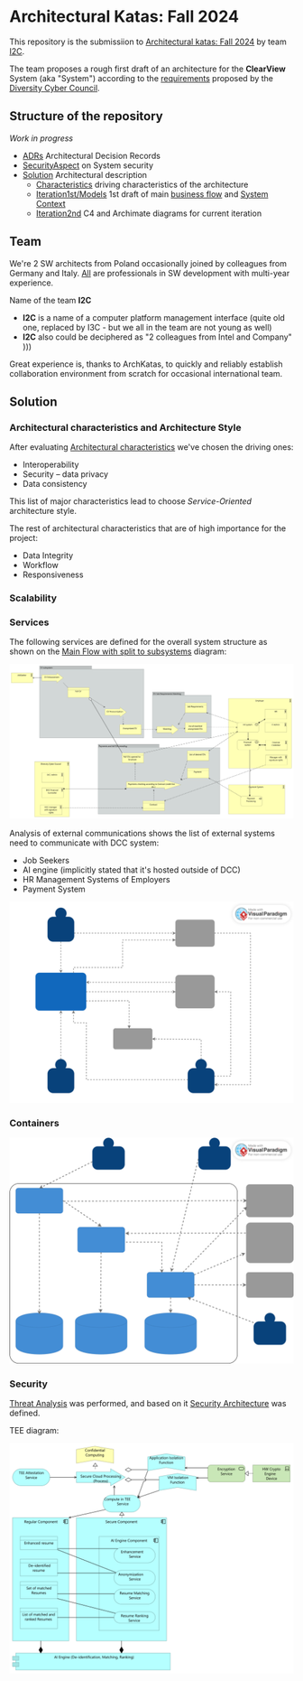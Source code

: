 # Architectural Katas: Fall 2024
This repository is the submissiion to [Architectural katas: Fall 2024](https://www.oreilly.com/live-events/architectural-katas-fall-2024/0642572006974/) by team [I2C](I2C_Team.md). 

The team proposes a rough first draft of an architecture for the **ClearView** System (aka "System") according to the [requirements](Diversity%20Cyber%20Council%20Kata%20Requirements%202024.md) proposed by the [Diversity Cyber Council](https://www.diversitycybercouncil.com/).

## Structure of the repository
_Work in progress_
- [ADRs](ADRs) Architectural Decision Records
- [SecurityAspect](SecurityAspect) on System security
- [Solution](Solution) Architectural description
    - [Characteristics](Solution/Characteristics) driving characteristics of the architecture
    - [Iteration1st/Models](Solution/Iteration1st/Models) 1st draft of main [business flow](Solution/Iteration1st/Models/\[Business\]%20Main%20flow.svg) and [System Context](Solution/Iteration2nd/Level1-c4model-SystemContext/System%20Context.md)
    - [Iteration2nd](Solution/Iteration2nd) C4 and Archimate diagrams for current iteration

## Team

We're 2 SW architects from Poland occasionally joined by colleagues from Germany and Italy.
[All](I2C_Team.md) are professionals in SW development with multi-year experience.

Name of the team **I2C**

- **I2C** is a name of a computer platform management interface (quite old one, replaced by I3C - but we all in the team are not young as well)
- **I2C** also could be deciphered as "2 colleagues from Intel and Company" )))

Great experience is, thanks to ArchKatas, to quickly and reliably establish collaboration environment from scratch
for occasional international team.

## Solution

### Architectural characteristics and Architecture Style

After evaluating [Architectural characteristics](Solution%2FCharacteristics%2Farchitecture-characteristics-priority.md)
we've chosen the driving ones:
- Interoperability 
- Security – data privacy
- Data consistency

This list of major characteristics lead to choose _Service-Oriented_ architecture style.

The rest of architectural characteristics that are of high importance for the project:
- Data Integrity
- Workflow
- Responsiveness

### Scalability

### Services

The following services are defined for the overall system structure as shown on the [Main Flow with split to subsystems](Solution%2FIteration2nd%2FLevel1-archimate-Business%2F%5BBusiness%5D%20Main%20flow%20-%20split%20to%20subsystems.svg) diagram:

![Main Flow with split to subsystems](Solution%2FIteration2nd%2FLevel1-archimate-Business%2F%5BBusiness%5D%20Main%20flow%20-%20split%20to%20subsystems.svg)

Analysis of external communications shows the list of external systems need to communicate with DCC system:
- Job Seekers
- AI engine (implicitly stated that it's hosted outside of DCC)
- HR Management Systems of Employers
- Payment System

![Context Diagram.vpd.svg](Solution%2FIteration1st%2FModels%2FSystemContext%2FContext%20Diagram.vpd.svg)

### Containers

![Container Diagram.svg](Solution%2FIteration2nd%2FLevel2-c4model-Containers%2FContainer%20Diagram.svg)

### Security 

[Threat Analysis](SecurityAspect%2F01.ThreatAnalysis.md) was performed, and based on it 
[Security Architecture](SecurityAspect%2F02.SecurityArchitecture.md) was defined.

TEE diagram:

![TEE diagram](Solution%2FIteration2nd%2FLevel3-archimate-Application%2F%5BApplication%5D%20AI%20Engine%20-%20Confidential%20Computing.svg)
